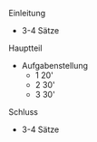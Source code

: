 Einleitung
- 3-4 Sätze

Hauptteil
- Aufgabenstellung
	- 1 20'
	- 2 30'
	- 3 30'

Schluss
- 3-4 Sätze

